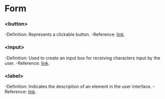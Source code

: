 # Form

### \<button>

-Definition: Represents a clickable button.
-Reference: [link](https://developer.mozilla.org/zh-CN/docs/Web/HTML/Element/button).

### \<input>

-Definition: Used to create an input box for receiving characters input by the user.
-Reference: [link](https://developer.mozilla.org/zh-CN/docs/Web/HTML/Element/img).

### \<label>

-Definition: Indicates the description of an element in the user interface.
-Reference: [link](https://developer.mozilla.org/zh-CN/docs/Web/HTML/Element/label).
